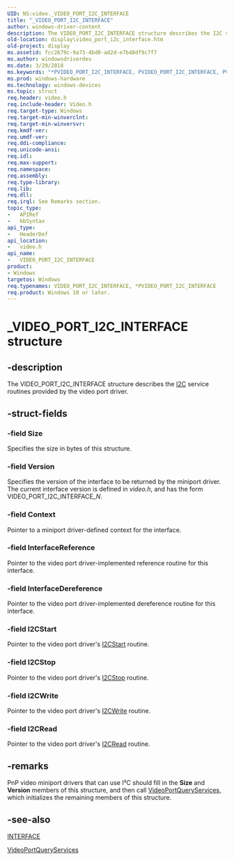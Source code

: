 ```yaml
---
UID: NS:video._VIDEO_PORT_I2C_INTERFACE
title: "_VIDEO_PORT_I2C_INTERFACE"
author: windows-driver-content
description: The VIDEO_PORT_I2C_INTERFACE structure describes the I2C service routines provided by the video port driver.
old-location: display\video_port_i2c_interface.htm
old-project: display
ms.assetid: fcc2679c-9a73-4bd0-ad2d-e7b48df9c7f7
ms.author: windowsdriverdev
ms.date: 3/29/2018
ms.keywords: "*PVIDEO_PORT_I2C_INTERFACE, PVIDEO_PORT_I2C_INTERFACE, PVIDEO_PORT_I2C_INTERFACE structure pointer [Display Devices], VIDEO_PORT_I2C_INTERFACE, VIDEO_PORT_I2C_INTERFACE structure [Display Devices], Video_Structs_2b152aec-acc0-4602-80de-cfdf9c0632a4.xml, _VIDEO_PORT_I2C_INTERFACE, display.video_port_i2c_interface, video/PVIDEO_PORT_I2C_INTERFACE, video/VIDEO_PORT_I2C_INTERFACE"
ms.prod: windows-hardware
ms.technology: windows-devices
ms.topic: struct
req.header: video.h
req.include-header: Video.h
req.target-type: Windows
req.target-min-winverclnt: 
req.target-min-winversvr: 
req.kmdf-ver: 
req.umdf-ver: 
req.ddi-compliance: 
req.unicode-ansi: 
req.idl: 
req.max-support: 
req.namespace: 
req.assembly: 
req.type-library: 
req.lib: 
req.dll: 
req.irql: See Remarks section.
topic_type:
-	APIRef
-	kbSyntax
api_type:
-	HeaderDef
api_location:
-	video.h
api_name:
-	VIDEO_PORT_I2C_INTERFACE
product:
- Windows
targetos: Windows
req.typenames: VIDEO_PORT_I2C_INTERFACE, *PVIDEO_PORT_I2C_INTERFACE
req.product: Windows 10 or later.
---
```


# _VIDEO_PORT_I2C_INTERFACE structure


## -description


The VIDEO_PORT_I2C_INTERFACE structure describes the <a href="https://msdn.microsoft.com/5a140cc0-ecc5-46ff-be3f-3c92f0f67dca">I2C</a> service routines provided by the video port driver. 


## -struct-fields




### -field Size

Specifies the size in bytes of this structure.


### -field Version

Specifies the version of the interface to be returned by the miniport driver. The current interface version is defined in <i>video.h</i>, and has the form VIDEO_PORT_I2C_INTERFACE_<i>N</i>.


### -field Context

Pointer to a miniport driver-defined context for the interface.


### -field InterfaceReference

Pointer to the video port driver-implemented reference routine for this interface.


### -field InterfaceDereference

Pointer to the video port driver-implemented dereference routine for this interface.


### -field I2CStart

Pointer to the video port driver's <a href="https://msdn.microsoft.com/90f0a38d-f50e-4da0-b98f-2f3068f03b2e">I2CStart</a> routine.


### -field I2CStop

Pointer to the video port driver's <a href="https://msdn.microsoft.com/535e1603-08e3-4ad1-b4e5-f0368b7d3e71">I2CStop</a> routine.


### -field I2CWrite

Pointer to the video port driver's <a href="https://msdn.microsoft.com/5aaebf38-bc09-4fb5-969e-7b456773d5ac">I2CWrite</a> routine.


### -field I2CRead

Pointer to the video port driver's <a href="https://msdn.microsoft.com/1418ec29-be67-46af-b6db-0b534ecafb37">I2CRead</a> routine.


## -remarks



PnP video miniport drivers that can use I²C should fill in the <b>Size</b> and <b>Version</b> members of this structure, and then call <a href="https://msdn.microsoft.com/library/windows/hardware/ff570337">VideoPortQueryServices</a>, which initializes the remaining members of this structure.




## -see-also




<a href="https://msdn.microsoft.com/library/windows/hardware/dn895657">INTERFACE</a>



<a href="https://msdn.microsoft.com/library/windows/hardware/ff570337">VideoPortQueryServices</a>
 

 

